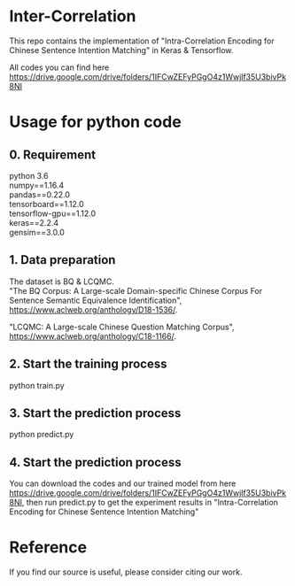 # Inter-Correlation
This repo contains the implementation of "Intra-Correlation Encoding for Chinese Sentence Intention Matching" in Keras & Tensorflow.

All codes you can find here https://drive.google.com/drive/folders/1IFCwZEFyPGgO4z1Wwjlf35U3bivPk8NI
# Usage for python code
## 0. Requirement
python 3.6  
numpy==1.16.4  
pandas==0.22.0  
tensorboard==1.12.0  
tensorflow-gpu==1.12.0  
keras==2.2.4  
gensim==3.0.0

## 1. Data preparation
The dataset is BQ & LCQMC.  
"The BQ Corpus: A Large-scale Domain-specific Chinese Corpus For Sentence Semantic Equivalence Identification", https://www.aclweb.org/anthology/D18-1536/.

"LCQMC: A Large-scale Chinese Question Matching Corpus", https://www.aclweb.org/anthology/C18-1166/.
## 2. Start the training process
python train.py  
## 3. Start the prediction process
python predict.py  
## 4. Start the prediction process
You can download the codes and our trained model from here https://drive.google.com/drive/folders/1IFCwZEFyPGgO4z1Wwjlf35U3bivPk8NI, then run predict.py to get the experiment results in "Intra-Correlation Encoding for Chinese Sentence Intention Matching"
# Reference
If you find our source is useful, please consider citing our work.
